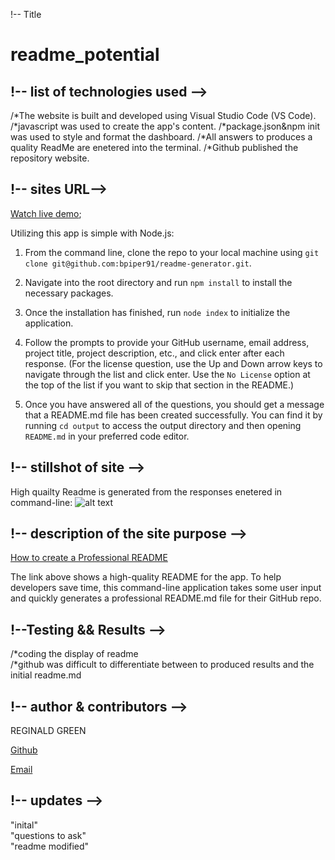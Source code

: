 !-- Title 

# readme_potential


## !-- list of technologies used -->

/*The website is built and developed using Visual Studio Code (VS Code).
/*javascript was used to create the app's content.
/*package.json&npm init was used to style and format the dashboard.
/*All answers to produces a quality ReadMe are enetered into the terminal.
/*Github published the repository website.

## !-- sites URL-->

[Watch live demo]();

Utilizing this app is simple with Node.js:

1. From the command line, clone the repo to your local machine using `git clone git@github.com:bpiper91/readme-generator.git`.

2. Navigate into the root directory and run `npm install` to install the necessary packages.

3. Once the installation has finished, run `node index` to initialize the application.

4. Follow the prompts to provide your GitHub username, email address, project title, project description, etc., and click enter after each response. (For the license question, use the Up and Down arrow keys to navigate through the list and click enter. Use the `No License` option at the top of the list if you want to skip that section in the README.)

5. Once you have answered all of the questions, you should get a message that a README.md file has been created successfully. You can find it by running `cd output` to access the output directory and then opening `README.md` in your preferred code editor.

## !-- stillshot of site -->
High quailty Readme is generated from the responses enetered in command-line:
![alt text]()

## !-- description of the site purpose -->

[How to create a Professional README](https://coding-boot-camp.github.io/full-stack/github/professional-readme-guide)

The link above shows a high-quality README for the app.  To help developers save time, this command-line application takes some user input and quickly generates a professional README.md file for their GitHub repo.



## !--Testing && Results -->
/*coding the display of readme           
/*github was difficult to differentiate between to produced results and the initial readme.md 

## !-- author & contributors -->

REGINALD GREEN

[Github](https://github.com/Greenreggie10/)

[Email](reggie.green10@yahoo.com)

## !-- updates -->

"inital"    
"questions to ask"    
"readme modified"    
 